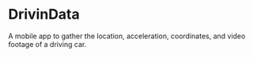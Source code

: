 # DrivinData


A mobile app to gather the location, acceleration, coordinates, and video footage of a driving car.
